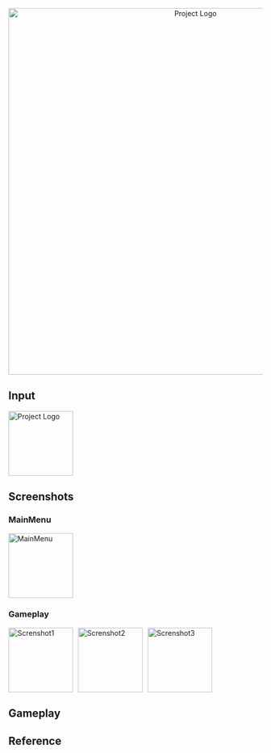 <p align="center">
      <img src="https://i.ibb.co/ds6rBpp4/Game-Icon.png" alt="Project Logo" width="726">
</p>

## Input

<p align="left">
      <img src="https://i.ibb.co/qMJwxzL3/leftmousebutton-118397.png" alt="Project Logo" width="128">
</p>


## Screenshots

### MainMenu

<div style="display: flex; gap: 10px; flex-wrap: wrap;">
  <img src="https://i.ibb.co/hJ5cPMmg/Screnshot-Main-Menu.png" alt="MainMenu" style="width: 128px;">
</div>


### Gameplay

<div style="display: flex; gap: 10px; flex-wrap: wrap;">
  <img src="https://i.ibb.co/gL6wQSnw/Screnshot-Gameplay-1.png" alt="Screnshot1" style="width: 128px;">
  <img src="https://i.ibb.co/kg6j1w95/Screnshot-Gameplay-2.png" alt="Screnshot2" style="width: 128px;">
  <img src="https://i.ibb.co/gZpfXXtJ/Screnshot-Gameplay-3.png" alt="Screnshot3" style="width: 128px;">
</div>

## Gameplay
## Reference
